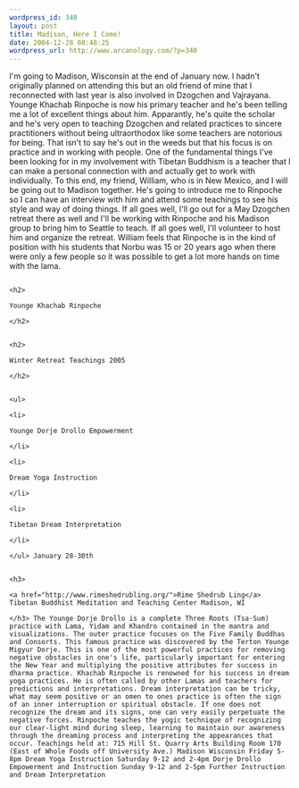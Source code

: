 ```yaml
--- 
wordpress_id: 340
layout: post
title: Madison, Here I Come!
date: 2004-12-28 08:48:25
wordpress_url: http://www.arcanology.com/?p=340
---
```

I'm going to Madison, Wisconsin at the end of January now. I hadn't originally planned on attending this but an old friend of mine that I reconnected with last year is also involved in Dzogchen and Vajrayana. Younge Khachab Rinpoche is now his primary teacher and he's been telling me a lot of excellent things about him. Apparantly, he's quite the scholar and he's very open to teaching Dzogchen and related practices to sincere practitioners without being ultraorthodox like some teachers are notorious for being. That isn't to say he's out in the weeds but that his focus is on practice and in working with people. One of the fundamental things I've been looking for in my involvement with Tibetan Buddhism is a teacher that I can make a personal connection with and actually get to work with individually. To this end, my friend, William, who is in New Mexico, and I will be going out to Madison together. He's going to introduce me to Rinpoche so I can have an interview with him and attend some teachings to see his style and way of doing things. If all goes well, I'll go out for a May Dzogchen retreat there as well and I'll be working with Rinpoche and his Madison group to bring him to Seattle to teach. If all goes well, I'll volunteer to host him and organize the retreat. William feels that Rinpoche is in the kind of position with his students that Norbu was 15 or 20 years ago when there were only a few people so it was possible to get a lot more hands on time with the lama. 
                                                                                                                                                                                                                                                                                                                                                                                                                                                                                                                                                                                                                                                                                                  
                                                                                                                                                                                                                                                                                                                                                                                                                                                                                                                                                                                                                                                                                                  <h2>
                                                                                                                                                                                                                                                                                                                                                                                                                                                                                                                                                                                                                                                                                                    Younge Khachab Rinpoche
                                                                                                                                                                                                                                                                                                                                                                                                                                                                                                                                                                                                                                                                                                  </h2>
                                                                                                                                                                                                                                                                                                                                                                                                                                                                                                                                                                                                                                                                                                  
                                                                                                                                                                                                                                                                                                                                                                                                                                                                                                                                                                                                                                                                                                  <h2>
                                                                                                                                                                                                                                                                                                                                                                                                                                                                                                                                                                                                                                                                                                    Winter Retreat Teachings 2005
                                                                                                                                                                                                                                                                                                                                                                                                                                                                                                                                                                                                                                                                                                  </h2>
                                                                                                                                                                                                                                                                                                                                                                                                                                                                                                                                                                                                                                                                                                  
                                                                                                                                                                                                                                                                                                                                                                                                                                                                                                                                                                                                                                                                                                  <ul>
                                                                                                                                                                                                                                                                                                                                                                                                                                                                                                                                                                                                                                                                                                    <li>
                                                                                                                                                                                                                                                                                                                                                                                                                                                                                                                                                                                                                                                                                                      Younge Dorje Drollo Empowerment
                                                                                                                                                                                                                                                                                                                                                                                                                                                                                                                                                                                                                                                                                                    </li>
                                                                                                                                                                                                                                                                                                                                                                                                                                                                                                                                                                                                                                                                                                    <li>
                                                                                                                                                                                                                                                                                                                                                                                                                                                                                                                                                                                                                                                                                                      Dream Yoga Instruction
                                                                                                                                                                                                                                                                                                                                                                                                                                                                                                                                                                                                                                                                                                    </li>
                                                                                                                                                                                                                                                                                                                                                                                                                                                                                                                                                                                                                                                                                                    <li>
                                                                                                                                                                                                                                                                                                                                                                                                                                                                                                                                                                                                                                                                                                      Tibetan Dream Interpretation
                                                                                                                                                                                                                                                                                                                                                                                                                                                                                                                                                                                                                                                                                                    </li>
                                                                                                                                                                                                                                                                                                                                                                                                                                                                                                                                                                                                                                                                                                  </ul> January 28-30th 
                                                                                                                                                                                                                                                                                                                                                                                                                                                                                                                                                                                                                                                                                                  
                                                                                                                                                                                                                                                                                                                                                                                                                                                                                                                                                                                                                                                                                                  <h3>
                                                                                                                                                                                                                                                                                                                                                                                                                                                                                                                                                                                                                                                                                                    <a href="http://www.rimeshedrubling.org/">Rime Shedrub Ling</a> Tibetan Buddhist Meditation and Teaching Center Madison, WI
                                                                                                                                                                                                                                                                                                                                                                                                                                                                                                                                                                                                                                                                                                  </h3> The Younge Dorje Drollo is a complete Three Roots (Tsa-Sum) practice with Lama, Yidam and Khandro contained in the mantra and visualizations. The outer practice focuses on the Five Family Buddhas and Consorts. This famous practice was discovered by the Terton Younge Migyur Dorje. This is one of the most powerful practices for removing negative obstacles in one's life, particularly important for entering the New Year and multiplying the positive attributes for success in dharma practice. Khachab Rinpoche is renowned for his success in dream yoga practices. He is often called by other Lamas and teachers for predictions and interpretations. Dream interpretation can be tricky, what may seem positive or an omen to ones practice is often the sign of an inner interruption or spiritual obstacle. If one does not recognize the dream and its signs, one can very easily perpetuate the negative forces. Rinpoche teaches the yogic technique of recognizing our clear-light mind during sleep, learning to maintain our awareness through the dreaming process and interpreting the appearances that occur. Teachings held at: 715 Hill St. Quarry Arts Building Room 170 (East of Whole Foods off University Ave.) Madison Wisconsin Friday 5-8pm Dream Yoga Instruction Saturday 9-12 and 2-4pm Dorje Drollo Empowerment and Instruction Sunday 9-12 and 2-5pm Further Instruction and Dream Interpretation